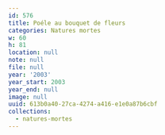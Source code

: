 ```yaml
---
id: 576
title: Poéle au bouquet de fleurs
categories: Natures mortes
w: 60
h: 81
location: null
note: null
file: null
year: '2003'
year_start: 2003
year_end: null
image: null
uuid: 613b0a40-27ca-4274-a416-e1e0a87b6cbf
collections:
  - natures-mortes
---
```


